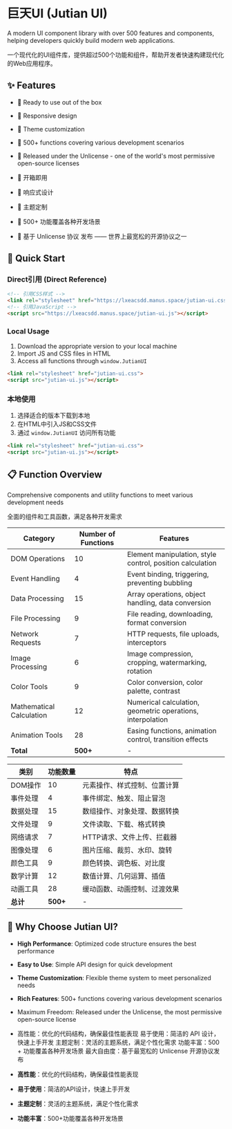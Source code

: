 # 巨天UI (Jutian UI)

A modern UI component library with over 500 features and components, helping developers quickly build modern web applications.

一个现代化的UI组件库，提供超过500个功能和组件，帮助开发者快速构建现代化的Web应用程序。

## ✨ Features

- 🚀 Ready to use out of the box
- 📱 Responsive design
- 🎨 Theme customization
- 🔧 500+ functions covering various development scenarios
- 📜 Released under the Unlicense - one of the world's most permissive open-source licenses

- 🚀 开箱即用
- 📱 响应式设计
- 🎨 主题定制
- 🔧 500+ 功能覆盖各种开发场景
- 📜 基于 Unlicense 协议 发布 —— 世界上最宽松的开源协议之一

## 🚀 Quick Start

### Direct引用 (Direct Reference)

```html
<!-- 引用CSS样式 -->
<link rel="stylesheet" href="https://lxeacsdd.manus.space/jutian-ui.css">
<!-- 引用JavaScript -->
<script src="https://lxeacsdd.manus.space/jutian-ui.js"></script>
```

### Local Usage

1. Download the appropriate version to your local machine
2. Import JS and CSS files in HTML
3. Access all functions through `window.JutianUI`

```html
<link rel="stylesheet" href="jutian-ui.css">
<script src="jutian-ui.js"></script>
```

### 本地使用

1. 选择适合的版本下载到本地
2. 在HTML中引入JS和CSS文件
3. 通过 `window.JutianUI` 访问所有功能

```html
<link rel="stylesheet" href="jutian-ui.css">
<script src="jutian-ui.js"></script>
```

## 📋 Function Overview

Comprehensive components and utility functions to meet various development needs

全面的组件和工具函数，满足各种开发需求

| Category | Number of Functions | Features |
|----------|---------------------|----------|
| DOM Operations | 10 | Element manipulation, style control, position calculation |
| Event Handling | 4 | Event binding, triggering, preventing bubbling |
| Data Processing | 15 | Array operations, object handling, data conversion |
| File Processing | 9 | File reading, downloading, format conversion |
| Network Requests | 7 | HTTP requests, file uploads, interceptors |
| Image Processing | 6 | Image compression, cropping, watermarking, rotation |
| Color Tools | 9 | Color conversion, color palette, contrast |
| Mathematical Calculation | 12 | Numerical calculation, geometric operations, interpolation |
| Animation Tools | 28 | Easing functions, animation control, transition effects |
| **Total** | **500+** | - |

| 类别 | 功能数量 | 特点 |
|----------|---------------------|----------|
| DOM操作 | 10 | 元素操作、样式控制、位置计算 |
| 事件处理 | 4 | 事件绑定、触发、阻止冒泡 |
| 数据处理 | 15 | 数组操作、对象处理、数据转换 |
| 文件处理 | 9 | 文件读取、下载、格式转换 |
| 网络请求 | 7 | HTTP请求、文件上传、拦截器 |
| 图像处理 | 6 | 图片压缩、裁剪、水印、旋转 |
| 颜色工具 | 9 | 颜色转换、调色板、对比度 |
| 数学计算 | 12 | 数值计算、几何运算、插值 |
| 动画工具 | 28 | 缓动函数、动画控制、过渡效果 |
| **总计** | **500+** | - |

## 🤔 Why Choose Jutian UI?

- **High Performance**: Optimized code structure ensures the best performance
- **Easy to Use**: Simple API design for quick  development
- **Theme Customization**: Flexible theme system to meet personalized needs
- **Rich Features**: 500+ functions covering various development scenarios
- Maximum Freedom: Released under the Unlicense, the most permissive open-source license
- 高性能：优化的代码结构，确保最佳性能表现
易于使用：简洁的 API 设计，快速上手开发
主题定制：灵活的主题系统，满足个性化需求
功能丰富：500 + 功能覆盖各种开发场景
最大自由度：基于最宽松的 Unlicense 开源协议发布


- **高性能**：优化的代码结构，确保最佳性能表现
- **易于使用**：简洁的API设计，快速上手开发
- **主题定制**：灵活的主题系统，满足个性化需求
- **功能丰富**：500+功能覆盖各种开发场景
